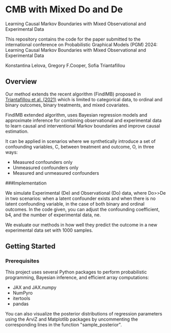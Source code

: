 # CMB with Mixed Do and De

Learning Causal Markov Boundaries with Mixed Observational and Experimental Data

This repository contains the code for the paper submitted to the international conference on Probabilistic Graphical Models (PGM) 2024:
Learning Causal Markov Boundaries with Mixed Observational and Experimental Data

Konstantina Lelova, Gregory F.Cooper, Sofia Triantafillou

## Overview
Our method extends the recent algorithm (FindIMB) proposed in [Triantafillou et al. (2021)](https://proceedings.mlr.press/v161/triantafillou21a.html) which is limited to categorical data, to ordinal and binary outcomes, binary treatments, and mixed covariates. 

FindIMB extended algorithm, uses Bayesian regression models and approximate inference for combining observational and experimental data to learn causal and interventional Markov boundaries and improve causal estimation. 

It can be applied in scenarios where we synthetically introduce a set of confounding variables, C, between treatment and outcome, O, in three ways:

* Measured confounders only
* Unmeasured confounders only
* Measured and unmeasured confounders

###Implementation

We simulate Experimental (De) and Observational (Do) data, where Do>>De in two scenarios: when a latent confounder exists and when there is no latent confounding variable, in the case of both binary and ordinal outcomes. In the code given, you can adjust the confounding coefficient, b4, and the number of experimental data, ne.

We evaluate our methods in how well they predict the outcome in a new experimental data set with 1000 samples.

## Getting Started
### Prerequisites
This project uses several Python packages to perform probabilistic programming, Bayesian inference, and efficient array computations:

* JAX and JAX.numpy
* NumPyro
* itertools
* pandas

You can also visualize the posterior distributions of regression parameters using the ArviZ and Matplotlib packages by uncommenting the corresponding lines in the function "sample_posterior".
  
